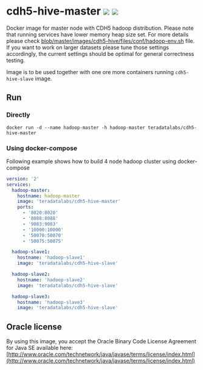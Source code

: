 # cdh5-hive-master [![][layers-badge]][layers-link] [![][version-badge]][dockerhub-link]
           
[layers-badge]: https://images.microbadger.com/badges/image/teradatalabs/cdh5-hive-master.svg
[layers-link]: https://microbadger.com/images/teradatalabs/cdh5-hive-master
[version-badge]: https://images.microbadger.com/badges/version/teradatalabs/cdh5-hive-master.svg
[dockerhub-link]: https://hub.docker.com/r/teradatalabs/cdh5-hive-master

Docker image for master node with CDH5 hadoop distribution. Please note that running services have lower memory heap size set.
For more details please check [blob/master/images/cdh5-hive/files/conf/hadoop-env.sh](configuration) file.
If you want to work on larger datasets please tune those settings accordingly, the current settings should be optimal
for general correctness testing.

Image is to be used together with one ore more containers running `cdh5-hive-slave` image.

## Run

### Directly

```
docker run -d --name hadoop-master -h hadoop-master teradatalabs/cdh5-hive-master
```

### Using docker-compose

Following example shows how to build 4 node hadoop cluster using docker-compose

```yaml
version: '2'
services:
  hadoop-master:
    hostname: hadoop-master
    image: 'teradatalabs/cdh5-hive-master'
    ports:
      - '8020:8020'
      - '8088:8088'
      - '9083:9083'
      - '10000:10000'
      - '50070:50070'
      - '50075:50075'

  hadoop-slave1:
    hostname: 'hadoop-slave1'
    image: 'teradatalabs/cdh5-hive-slave'

  hadoop-slave2:
    hostname: 'hadoop-slave2'
    image: 'teradatalabs/cdh5-hive-slave'

  hadoop-slave3:
    hostname: 'hadoop-slave3'
    image: 'teradatalabs/cdh5-hive-slave'
```

## Oracle license

By using this image, you accept the Oracle Binary Code License Agreement for Java SE available here:
[http://www.oracle.com/technetwork/java/javase/terms/license/index.html](http://www.oracle.com/technetwork/java/javase/terms/license/index.html)
